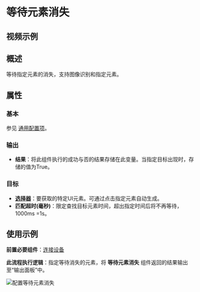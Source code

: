 # 等待元素消失

## 视频示例

## 概述

等待指定元素的消失，支持图像识别和指定元素。

## 属性

### 基本

参见 [通用配置项](../Appendix/CommonConfigurationItems.md)。

### 输出

- **结果**：将此组件执行的成功与否的结果存储在此变量。当指定目标出现时，存储的值为True。

### 目标

- **[选择器](../Appendix/Selector.md)**：要获取的特定UI元素。可通过点击指定元素自动生成。
- **匹配超时(毫秒)**：限定查找目标元素时间，超出指定时间后将不再等待，1000ms =1s。

## 使用示例

**前置必要组件**：[连接设备](./MobileConnect.md)

**此流程执行逻辑**：指定等待消失的元素，将 **等待元素消失** 组件返回的结果输出至“输出面板”中。

![配置等待元素消失](https://docimages.blob.core.chinacloudapi.cn/images/Activities/settingwaitelementvanish20201224.png)
